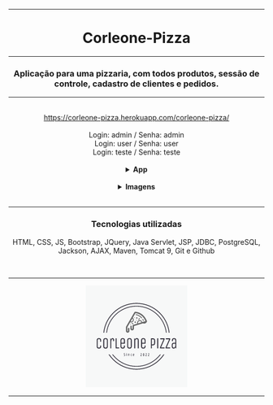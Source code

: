 <hr>
<h1 align="center">Corleone-Pizza</h1>
<hr>
<h3 align="center">Aplicação para uma pizzaria, com todos produtos, sessão de controle, cadastro de clientes e pedidos.</h3>
<hr>
</br>
<div align="center">
<a href="https://corleone-pizza.herokuapp.com/corleone-pizza/">https://corleone-pizza.herokuapp.com/corleone-pizza/</a>
</div>
</br>
<div align="center">
<span>Login: admin / Senha: admin</span>
</br>
<span>Login: user / Senha: user</span>
</br>
<span>Login: teste / Senha: teste</span>
</div>
</br>
<div align="center">
  <details>
  <summary><strong>App</strong></summary>
  <div align="left">
  </br>
  <ul>
    <li>Validação com banco de dados, login/senha.
    </li>
   <li>Validação para não acessar nenhuma página do sistema sem estar logado.
    </li>
    <li>
      O usuário 'admin' tem acesso total ao sistema, somente admin pode registrar usuários novos, produtos novos e alterar o preço/descrição.
    </li>
    <li>
      O usuário pode alterar o nome dos produtos apenas para estudo, na página log de sistema consta qual usuário fez a modificação.
    </li>
    <li>
      CRUD completo do cadastro de clientes.
    </li>
    <li>
      CRUD completo do cadastro de usuários  
    </li>
    <li>
      Parte de configurações de usuário com Upload de foto de perfil, salvando no banco de dados.
    </li>
    <li>
      Exibir lista de forma dinâmica de clientes e produtos.
    </li>
    <li>
      Realizar pedido - checkout com produtos e dados do cliente.
    </li>
    <li>
      Realizar pedido - relacionamentos pedido/cliente/produto no banco de dados ao finalizar o pedido.
    </li>
    <li>
      Página de pedido - pedido finalizado fica no histórico de pedidos.
    </li>
    <li>
      Envio de Whatssap para clientes para notificar algo sobre seu pedido.
    </li>
    <li>
      Página de entregadores com crud completo
    </li>
    </br>
    <li>
      O sistema não foi pensado em regra de negócio, organização do código e nem em performance,
      foi pensado mais em aprendizado de códigos, compreensão e consultas posteriores.
    </li>
  </ul>
</div>
</details>

  </div>
  </br>
  <div align="center">
    <details>
    <summary><strong>Imagens</strong></summary>
    </br>
    <hr>
    <img src="img/login.JPG" alt="login">
    <hr>
    <img src="img/main.JPG" alt="main">
    <hr>
    <img src="img/config.JPG" alt="config">
    <hr>
    <img src="img/pedidos.JPG" alt="pedidos">
    <hr>
    <img src="img/pizza.JPG" alt="pizza">
    <hr>
    <img src="img/email.JPG" alt="email">
    </details>

</div>
</br>

<hr>
<div align="center">
<h3>Tecnologias utilizadas</h3>
<p>HTML, CSS, JS, Bootstrap, JQuery, Java Servlet, JSP, JDBC, PostgreSQL, Jackson, AJAX, Maven, Tomcat 9, Git e Github<p>
</div>
</br>
<hr>
<div align="center">
<img src="img/logo.png" alt="logo">
</details>
</div>
<hr>
